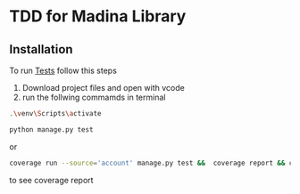 # TDD for Madina Library 

## Installation
To run [Tests](https://github.com/ShrooqAyman/SE-TDD/blob/main/account/tests/test_auth.py)  follow this steps
1. Download project files and open with vcode 
2. run the follwing commamds in terminal
 ```bash
 .\venv\Scripts\activate
```
 ```bash
 python manage.py test
```
 
   or 
 ```bash
 coverage run --source='account' manage.py test &&  coverage report && coverage html
```
 to see coverage report
